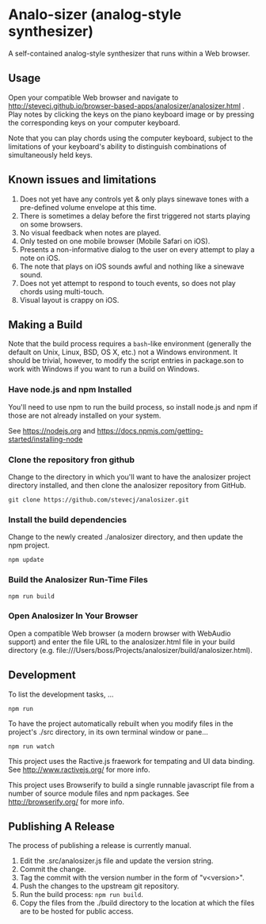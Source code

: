 # Analo-sizer (analog-style synthesizer)

A self-contained analog-style synthesizer that runs within a Web browser.

## Usage

Open your compatible Web browser and navigate to
http://stevecj.github.io/browser-based-apps/analosizer/analosizer.html .
Play notes by clicking the keys on the piano keyboard image or by
pressing the corresponding keys on your computer keyboard.

Note that you can play chords using the computer keyboard, subject to
the limitations of your keyboard's ability to distinguish combinations
of simultaneously held keys.

## Known issues and limitations

1. Does not yet have any controls yet & only plays sinewave tones with a
   pre-defined volume envelope at this time.
2. There is sometimes a delay before the first triggered not starts playing
   on some browsers.
3. No visual feedback when notes are played.
4. Only tested on one mobile browser (Mobile Safari on iOS).
5. Presents a non-informative dialog to the user on every attempt to play
   a note on iOS.
6. The note that plays on iOS sounds awful and nothing like a sinewave
   sound.
7. Does not yet attempt to respond to touch events, so does not play chords
   using multi-touch.
8. Visual layout is crappy on iOS.

## Making a Build

Note that the build process requires a `bash`-like environment (generally
the default on Unix, Linux, BSD, OS X, etc.) not a Windows environment.
It should be trivial, however, to modify the script entries in package.son
to work with Windows if you want to run a build on Windows.

### Have node.js and npm Installed

You'll need to use npm to run the build process, so install node.js and
npm if those are not already installed on your system.

See https://nodejs.org and
https://docs.npmjs.com/getting-started/installing-node

### Clone the repository fron github

Change to the directory in which you'll want to have the analosizer
project directory installed, and then clone the analosizer repository
from GitHub.

    git clone https://github.com/stevecj/analosizer.git

### Install the build dependencies

Change to the newly created ./analosizer directory, and then update the
npm project.

    npm update

### Build the Analosizer Run-Time Files

    npm run build

### Open Analosizer In Your Browser

Open a compatible Web browser (a modern browser with WebAudio support) and
enter the file URL to the analosizer.html file in your build directory
(e.g. file:///Users/boss/Projects/analosizer/build/analosizer.html).

## Development

To list the development tasks, ...

    npm run

To have the project automatically rebuilt when you modify files in the
project's ./src directory, in its own terminal window or pane...

    npm run watch

This project uses the Ractive.js fraework for tempating and UI data
binding.  See http://www.ractivejs.org/ for more info.

This project uses Browserify to build a single runnable javascript file
from a number of source module files and npm packages.  See
http://browserify.org/ for more info.

## Publishing A Release

The process of publishing a release is currently manual.

1. Edit the .src/analosizer.js file and update the version string.
2. Commit the change.
3. Tag the commit with the version number in the form of "v&lt;version>".
4. Push the changes to the upstream git repository.
5. Run the build process: `npm run build`.
6. Copy the files from the ./build directory to the location at which
   the files are to be hosted for public access.
